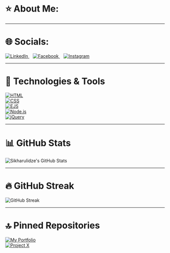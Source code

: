 # ⭐ About Me:

---

# 🌐 Socials: 
<p align="left">
    <a href="https://www.linkedin.com/in/mariam-sikharulidze-094a2a351/">
        <img src="https://img.shields.io/badge/LinkedIn-blue?style=flat&logo=linkedin&logoColor=white" alt="LinkedIn">
    </a>
    &nbsp;&nbsp;
    <a href="https://www.facebook.com/mariam.sixarulidze.73">
        <img src="https://img.shields.io/badge/Facebook-1877F2?style=flat&logo=facebook&logoColor=white" alt="Facebook">
    </a>
    &nbsp;&nbsp;
    <a href="https://www.instagram.com/sikharulidzemariamii/">
        <img src="https://img.shields.io/badge/Instagram-E4405F?style=flat&logo=instagram&logoColor=white" alt="Instagram">
    </a>
</p>

---

# 🌟 Technologies & Tools  
[![HTML](https://img.shields.io/badge/HTML5-E34F26?style=flat&logo=html5&logoColor=white)](https://developer.mozilla.org/en-US/docs/Web/HTML)  
[![CSS](https://img.shields.io/badge/CSS3-1572B6?style=flat&logo=css3&logoColor=white)](https://developer.mozilla.org/en-US/docs/Web/CSS)  
[![EJS](https://img.shields.io/badge/EJS-8A2BE2?style=flat)](https://ejs.co/)  
[![Node.js](https://img.shields.io/badge/Node.js-43853D?style=flat&logo=node.js&logoColor=white)](https://nodejs.org/)  
[![jQuery](https://img.shields.io/badge/jQuery-0769AD?style=flat&logo=jquery&logoColor=white)](https://jquery.com/)  

---

# 📊 GitHub Stats  
![Sikharulidze's GitHub Stats](https://github-readme-stats.vercel.app/api?username=Sikharulidze&show_icons=true&count_private=true&theme=dark)

---

# 🔥 GitHub Streak  
![GitHub Streak](https://github-readme-streak-stats.herokuapp.com/?user=Sikharulidze&theme=dark)

---

# 🔝 Pinned Repositories  
[![My Portfolio](https://github-readme-stats.vercel.app/api/pin/?username=Sikharulidze&repo=portfolio)](https://github.com/Sikharulidze/portfolio)  
[![Project X](https://github-readme-stats.vercel.app/api/pin/?username=Sikharulidze&repo=project-x)](https://github.com/Sikharulidze/project-x)


